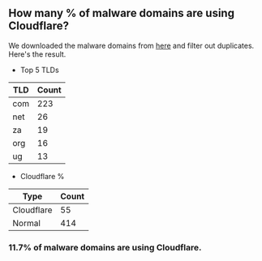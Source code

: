## How many % of malware domains are using Cloudflare?


We downloaded the malware domains from [here](https://urlhaus.abuse.ch) and filter out duplicates.
Here's the result.


[//]: # (start replacement)


- Top 5 TLDs

| TLD | Count |
| --- | --- |
| com | 223 |
| net | 26 |
| za | 19 |
| org | 16 |
| ug | 13 |


- Cloudflare %

| Type | Count |
| --- | --- |
| Cloudflare | 55 |
| Normal | 414 |


### 11.7% of malware domains are using Cloudflare.